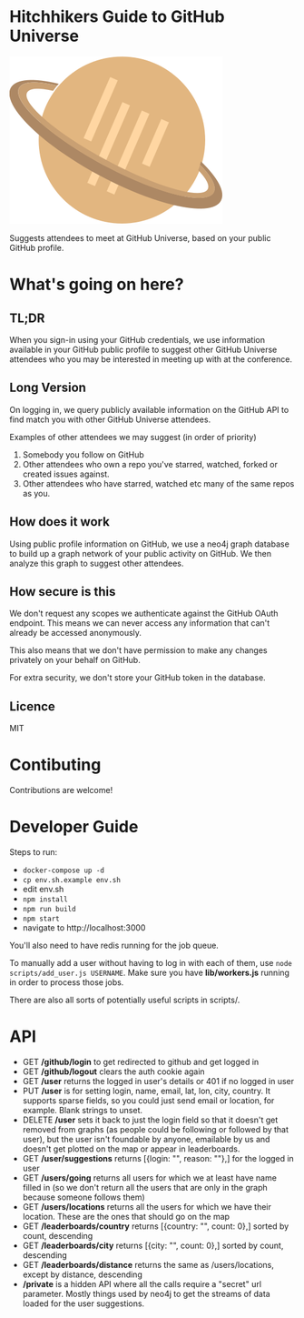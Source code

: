 
# Hitchhikers Guide to GitHub Universe

![Logo](https://raw.githubusercontent.com/gitterHQ/hitchhikers/master/src/svg/gitter-planet-icon.svg)

Suggests attendees to meet at GitHub Universe, based on your public GitHub profile.

# What's going on here?

## TL;DR

When you sign-in using your GitHub credentials, we use information available in
your GitHub public profile to suggest other GitHub Universe attendees who you may
be interested in meeting up with at the conference.

## Long Version

On logging in, we query publicly available information on the GitHub API to find 
match you with other GitHub Universe attendees. 

Examples of other attendees we may suggest (in order of priority)

1. Somebody you follow on GitHub
2. Other attendees who own a repo you've starred, watched, forked or created issues against.
3. Other attendees who have starred, watched etc many of the same repos as you.

## How does it work

Using public profile information on GitHub, we use a neo4j graph database to 
build up a graph network of your public activity on GitHub. We then analyze this
graph to suggest other attendees.

## How secure is this

We don't request any scopes we authenticate against the GitHub OAuth endpoint. 
This means we can never access any information that can't already be accessed
anonymously. 

This also means that we don't have permission to make any changes privately on 
your behalf on GitHub.

For extra security, we don't store your GitHub token in the database.

## Licence 

MIT

# Contibuting

Contributions are welcome!

# Developer Guide 

Steps to run:

- `docker-compose up -d`
- `cp env.sh.example env.sh`
- edit env.sh
- `npm install`
- `npm run build`
- `npm start`
- navigate to http://localhost:3000

You'll also need to have redis running for the job queue.

To manually add a user without having to log in with each of them, use `node scripts/add_user.js USERNAME`.  Make sure you have **lib/workers.js** running in order to process those jobs.

There are also all sorts of potentially useful scripts in scripts/.

# API

* GET **/github/login** to get redirected to github and get logged in
* GET **/github/logout** clears the auth cookie again
* GET **/user** returns the logged in user's details or 401 if no logged in user
* PUT **/user** is for setting login, name, email, lat, lon, city, country. It supports sparse fields, so you could just send email or location, for example. Blank strings to unset.
* DELETE **/user** sets it back to just the login field so that it doesn't get removed from graphs (as people could be following or followed by that user), but the user isn't foundable by anyone, emailable by us and doesn't get plotted on the map or appear in leaderboards.
* GET **/user/suggestions** returns [{login: "", reason: ""},] for the logged in user
* GET **/users/going** returns all users for which we at least have name filled in (so we don't return all the users that are only in the graph because someone follows them)
* GET **/users/locations** returns all the users for which we have their location. These are the ones that should go on the map
* GET **/leaderboards/country** returns [{country: "", count: 0},] sorted by count, descending
* GET **/leaderboards/city** returns [{city: "", count: 0},] sorted by count, descending
* GET **/leaderboards/distance** returns the same as /users/locations, except by distance, descending
* **/private** is a hidden API where all the calls require a "secret" url parameter. Mostly things used by neo4j to get the streams of data loaded for the user suggestions.
